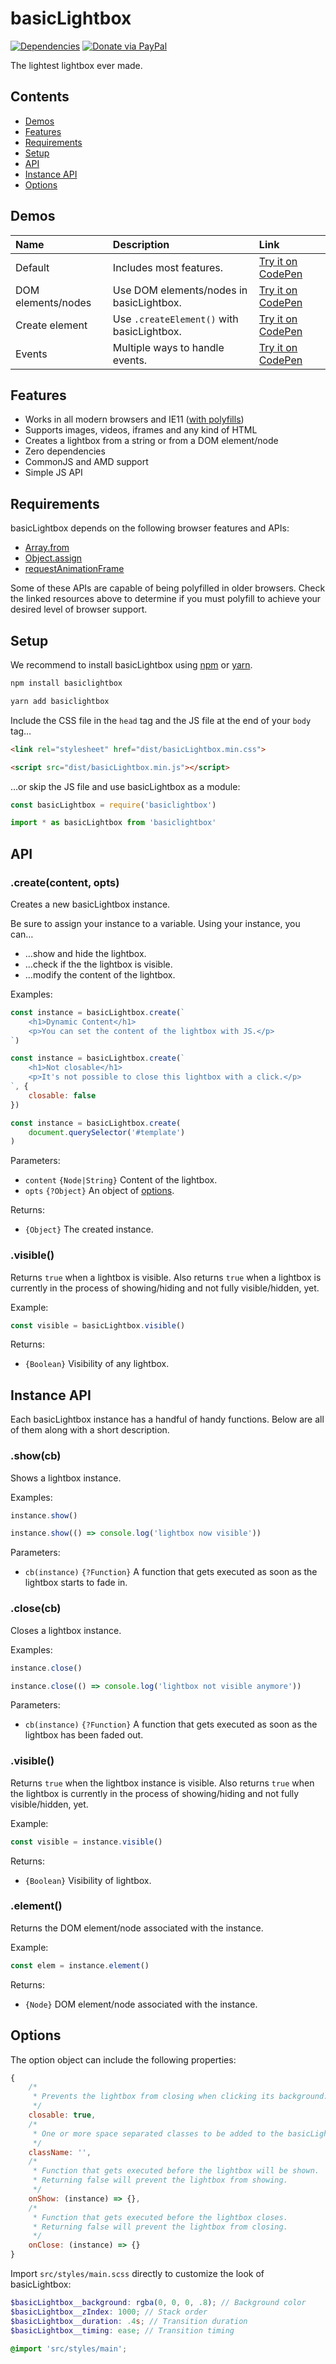 # basicLightbox

[![Dependencies](https://david-dm.org/electerious/basiclightbox.svg)](https://david-dm.org/electerious/basiclightbox.svg#info=dependencies) [![Donate via PayPal](https://img.shields.io/badge/paypal-donate-009cde.svg)](https://www.paypal.com/cgi-bin/webscr?cmd=_s-xclick&hosted_button_id=CYKBESW577YWE)

The lightest lightbox ever made.

## Contents

- [Demos](#demos)
- [Features](#features)
- [Requirements](#requirements)
- [Setup](#setup)
- [API](#api)
- [Instance API](#instance-api)
- [Options](#options)

## Demos

| Name | Description | Link |
|:-----------|:------------|:------------|
| Default | Includes most features. | [Try it on CodePen](https://codepen.io/electerious/pen/rLBvGz) |
| DOM elements/nodes | Use DOM elements/nodes in basicLightbox. | [Try it on CodePen](https://codepen.io/electerious/pen/pOBLxQ) |
| Create element | Use `.createElement()` with basicLightbox. | [Try it on CodePen](https://codepen.io/electerious/pen/wEZmQy) |
| Events | Multiple ways to handle events. | [Try it on CodePen](https://codepen.io/electerious/pen/pOBLQQ) |

## Features

- Works in all modern browsers and IE11 ([with polyfills](#requirements))
- Supports images, videos, iframes and any kind of HTML
- Creates a lightbox from a string or from a DOM element/node
- Zero dependencies
- CommonJS and AMD support
- Simple JS API

## Requirements

basicLightbox depends on the following browser features and APIs:

- [Array.from](https://www.ecma-international.org/ecma-262/6.0/#sec-array.from)
- [Object.assign](http://www.ecma-international.org/ecma-262/6.0/#sec-object.assign)
- [requestAnimationFrame](https://www.w3.org/TR/animation-timing/#dom-windowanimationtiming-requestanimationframe)

Some of these APIs are capable of being polyfilled in older browsers. Check the linked resources above to determine if you must polyfill to achieve your desired level of browser support.

## Setup

We recommend to install basicLightbox using [npm](https://npmjs.com) or [yarn](https://yarnpkg.com).

```sh
npm install basiclightbox
```

```sh
yarn add basiclightbox
```

Include the CSS file in the `head` tag and the JS file at the end of your `body` tag…

```html
<link rel="stylesheet" href="dist/basicLightbox.min.css">
```

```html
<script src="dist/basicLightbox.min.js"></script>
```

…or skip the JS file and use basicLightbox as a module:

```js
const basicLightbox = require('basiclightbox')
```

```js
import * as basicLightbox from 'basiclightbox'
```

## API

### .create(content, opts)

Creates a new basicLightbox instance.

Be sure to assign your instance to a variable. Using your instance, you can…

* …show and hide the lightbox.
* …check if the the lightbox is visible.
* …modify the content of the lightbox.

Examples:

```js
const instance = basicLightbox.create(`
	<h1>Dynamic Content</h1>
	<p>You can set the content of the lightbox with JS.</p>
`)
```

```js
const instance = basicLightbox.create(`
	<h1>Not closable</h1>
	<p>It's not possible to close this lightbox with a click.</p>
`, {
	closable: false
})
```

```js
const instance = basicLightbox.create(
	document.querySelector('#template')
)
```

Parameters:

- `content` `{Node|String}` Content of the lightbox.
- `opts` `{?Object}` An object of [options](#options).

Returns:

- `{Object}` The created instance.

### .visible()

Returns `true` when a lightbox is visible. Also returns `true` when a lightbox is currently in the process of showing/hiding and not fully visible/hidden, yet.

Example:

```js
const visible = basicLightbox.visible()
```

Returns:

- `{Boolean}` Visibility of any lightbox.

## Instance API

Each basicLightbox instance has a handful of handy functions. Below are all of them along with a short description.

### .show(cb)

Shows a lightbox instance.

Examples:

```js
instance.show()
```

```js
instance.show(() => console.log('lightbox now visible'))
```

Parameters:

- `cb(instance)` `{?Function}` A function that gets executed as soon as the lightbox starts to fade in.

### .close(cb)

Closes a lightbox instance.

Examples:

```js
instance.close()
```

```js
instance.close(() => console.log('lightbox not visible anymore'))
```

Parameters:

- `cb(instance)` `{?Function}` A function that gets executed as soon as the lightbox has been faded out.

### .visible()

Returns `true` when the lightbox instance is visible. Also returns `true` when the lightbox is currently in the process of showing/hiding and not fully visible/hidden, yet.

Example:

```js
const visible = instance.visible()
```

Returns:

- `{Boolean}` Visibility of lightbox.

### .element()

Returns the DOM element/node associated with the instance.

Example:

```js
const elem = instance.element()
```

Returns:

- `{Node}` DOM element/node associated with the instance.

## Options

The option object can include the following properties:

```js
{
	/*
	 * Prevents the lightbox from closing when clicking its background.
	 */
	closable: true,
	/*
	 * One or more space separated classes to be added to the basicLightbox element.
	 */
	className: '',
	/*
	 * Function that gets executed before the lightbox will be shown.
	 * Returning false will prevent the lightbox from showing.
	 */
	onShow: (instance) => {},
	/*
	 * Function that gets executed before the lightbox closes.
	 * Returning false will prevent the lightbox from closing.
	 */
	onClose: (instance) => {}
}
```

Import `src/styles/main.scss` directly to customize the look of basicLightbox:

```scss
$basicLightbox__background: rgba(0, 0, 0, .8); // Background color
$basicLightbox__zIndex: 1000; // Stack order
$basicLightbox__duration: .4s; // Transition duration
$basicLightbox__timing: ease; // Transition timing

@import 'src/styles/main';
```